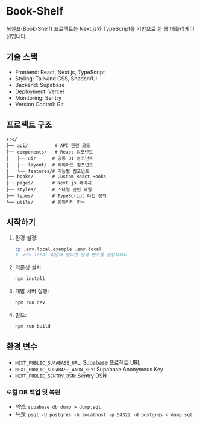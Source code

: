 # Book-Shelf

북셀프(Book-Shelf) 프로젝트는 Next.js와 TypeScript를 기반으로 한 웹 애플리케이션입니다.

## 기술 스택

- Frontend: React, Next.js, TypeScript
- Styling: Tailwind CSS, Shadcn/UI
- Backend: Supabase
- Deployment: Vercel
- Monitoring: Sentry
- Version Control: Git

## 프로젝트 구조

```
src/
├── api/          # API 관련 코드
├── components/   # React 컴포넌트
│   ├── ui/      # 공통 UI 컴포넌트
│   ├── layout/  # 레이아웃 컴포넌트
│   └── features/# 기능별 컴포넌트
├── hooks/       # Custom React Hooks
├── pages/       # Next.js 페이지
├── styles/      # 스타일 관련 파일
├── types/       # TypeScript 타입 정의
└── utils/       # 유틸리티 함수
```

## 시작하기

1. 환경 설정:
   ```bash
   cp .env.local.example .env.local
   # .env.local 파일에 필요한 환경 변수를 설정하세요
   ```

2. 의존성 설치:
   ```bash
   npm install
   ```

3. 개발 서버 실행:
   ```bash
   npm run dev
   ```

4. 빌드:
   ```bash
   npm run build
   ```

## 환경 변수

- `NEXT_PUBLIC_SUPABASE_URL`: Supabase 프로젝트 URL
- `NEXT_PUBLIC_SUPABASE_ANON_KEY`: Supabase Anonymous Key
- `NEXT_PUBLIC_SENTRY_DSN`: Sentry DSN 

### 로컬 DB 백업 및 복원
- 백업: `supabase db dump > dump.sql`
- 복원: `psql -U postgres -h localhost -p 54322 -d postgres < dump.sql`